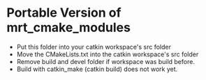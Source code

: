 # Portable Version of mrt_cmake_modules

- Put this folder into your catkin workspace's src folder
- Move the CMakeLists.txt into the catkin workspace's src folder
- Remove build and devel folder if workspace was build before.
- Build with catkin_make (catkin build) does not work yet.
